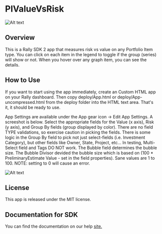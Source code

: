 PIValueVsRisk
===============

![Alt text](https://raw.github.com/RallyRonnie/PIValueVsRisk/master/Screenshot.png)

## Overview
This is a Rally SDK 2 app that measures risk vs value on any Portfolio Item type. You can click on each item in the legend to toggle if the group (series) will show or not. When you hover over any graph item, you can see the details. 

## How to Use
If you want to start using the app immediately, create an Custom HTML app on your Rally dashboard. Then copy deploy/App.html or deploy/App-uncompressed.html from the deploy folder into the HTML text area. That's it, it should be ready to use.

App Settings are available under the App gear icon -> Edit App Settings. A screeshot is below. Select the appropriate fields
for the Value (x axis), Risk (y axis), and Group By fields (group displayed by color). There are no field TYPE validations, so
exercise caution in picking the fields. There is some logic in the Group By field to pick not just select-fields (i.e. Investment Category), but other fields like Owner, State, Project, etc... In testing, Multi-Select field and Tags DO NOT work. The Bubble field determines the bubble size. The Bubble Divisor devided the bubble size which is based on (100 * PreliminaryEstimate Value - set in the field properties). Sane values are 1 to 100. NOTE: setting to 0 will cause an error.

![Alt text](https://raw.github.com/RallyRonnie/PIValueVsRisk/master/Settings.png)


## License
This app is released under the MIT license.

## Documentation for SDK
You can find the documentation on our help [site.](https://help.rallydev.com/apps/2.1/doc/)

